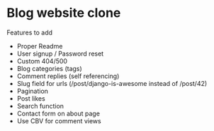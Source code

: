 # Blog website clone
Features to add
- Proper Readme
- User signup / Password reset
- Custom 404/500
- Blog categories (tags)
- Comment replies (self referencing)
- Slug field for urls (/post/django-is-awesome instead of /post/42)
- Pagination
- Post likes
- Search function
- Contact form on about page
- Use CBV for comment views